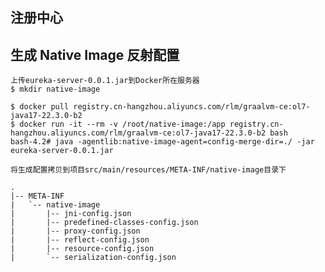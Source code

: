 ## 注册中心
## 生成 Native Image 反射配置
	上传eureka-server-0.0.1.jar到Docker所在服务器
	$ mkdir native-image
	
```
$ docker pull registry.cn-hangzhou.aliyuncs.com/rlm/graalvm-ce:ol7-java17-22.3.0-b2
$ docker run -it --rm -v /root/native-image:/app registry.cn-hangzhou.aliyuncs.com/rlm/graalvm-ce:ol7-java17-22.3.0-b2 bash
bash-4.2# java -agentlib:native-image-agent=config-merge-dir=./ -jar eureka-server-0.0.1.jar
```

	将生成配置拷贝到项目src/main/resources/META-INF/native-image目录下

```	
.
|-- META-INF
|   `-- native-image
|       |-- jni-config.json
|       |-- predefined-classes-config.json
|       |-- proxy-config.json
|       |-- reflect-config.json
|       |-- resource-config.json
|       `-- serialization-config.json
```